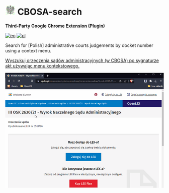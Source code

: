 # ![Icon](icon32.png) CBOSA-search
**Third-Party Google Chrome Extension (Plugin)**

[![en](https://img.shields.io/badge/lang-en-red.svg)](https://github.com/HerrDiesel/CBOSA-search/blob/main/README.md)
[![pl](https://img.shields.io/badge/lang-pl-white.svg)](https://github.com/HerrDiesel/CBOSA-search/blob/main/README.pl.md)

Search for [Polish] administrative courts judgements by docket number using a context menu. 

[Wyszukuj orzeczenia sądów administracyjnych (w CBOSA) po sygnaturze akt używając menu kontekstowego.](https://github.com/HerrDiesel/CBOSA-search/blob/main/README.pl.md)

![Demo](demo.gif)

